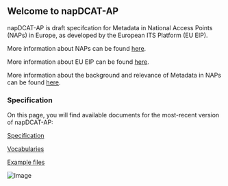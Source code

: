 ## Welcome to napDCAT-AP

napDCAT-AP is draft specifcation for Metadata in National Access Points (NAPs) in Europe, as developed by the European ITS Platform (EU EIP).

More information about NAPs can be found [here](https://ec.europa.eu/transport/themes/its/road/action_plan/nap_en).

More information about EU EIP can be found [here](https://eip.its-platform.eu).

More information about the background and relevance of Metadata in NAPs can be found [here](https://eip.its-platform.eu/highlights/harmonised-metadata-national-access-points).


### Specification

On this page, you will find available documents for the most-recent version of napDCAT-AP:

[Specification](https://eueip.github.io/napDCAT-AP/documents/)

[Vocabularies](https://eueip.github.io/napDCAT-AP/vocabularies/)

[Example files](https://eueip.github.io/napDCAT-AP/examples/) 



![Image](https://www.its-platform.eu/sites/default/files/logo_easyway_0_0.png)




